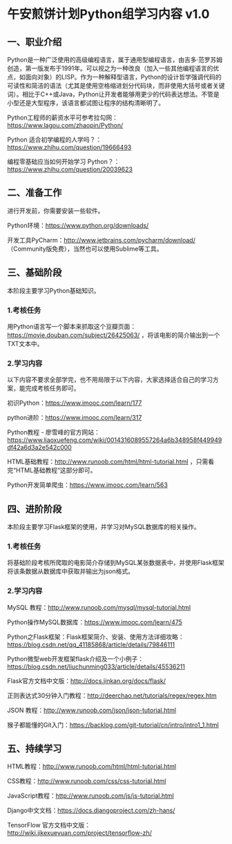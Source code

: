 # 午安煎饼计划Python组学习内容 v1.0

## 一、职业介绍

Python是一种广泛使用的高级编程语言，属于通用型编程语言，由吉多·范罗苏姆创造，第一版发布于1991年。可以视之为一种改良（加入一些其他编程语言的优点，如面向对象）的LISP。作为一种解释型语言，Python的设计哲学强调代码的可读性和简洁的语法（尤其是使用空格缩进划分代码块，而非使用大括号或者关键词）。相比于C++或Java，Python让开发者能够用更少的代码表达想法。不管是小型还是大型程序，该语言都试图让程序的结构清晰明了。

Python工程师的薪资水平可参考拉勾网：https://www.lagou.com/zhaopin/Python/

Python 适合初学编程的人学吗？：https://www.zhihu.com/question/19666493

编程零基础应当如何开始学习 Python？：https://www.zhihu.com/question/20039623

## 二、准备工作

进行开发前，你需要安装一些软件。

Python环境：https://www.python.org/downloads/

开发工具PyCharm：http://www.jetbrains.com/pycharm/download/ （Community版免费），当然也可以使用Sublime等工具。

## 三、基础阶段

本阶段主要学习Python基础知识。

### 1.考核任务

用Python语言写一个脚本来抓取这个豆瓣页面：https://movie.douban.com/subject/26425063/ ，将该电影的简介输出到一个TXT文本中。

### 2.学习内容

以下内容不要求全部学完，也不用局限于以下内容，大家选择适合自己的学习方案，能完成考核任务即可。

初识Python：https://www.imooc.com/learn/177

python进阶：https://www.imooc.com/learn/317

Python教程 - 廖雪峰的官方网站：https://www.liaoxuefeng.com/wiki/0014316089557264a6b348958f449949df42a6d3a2e542c000

HTML基础教程：http://www.runoob.com/html/html-tutorial.html ，只需看完“HTML基础教程“这部分即可。

Python开发简单爬虫：https://www.imooc.com/learn/563

## 四、进阶阶段

本阶段主要学习Flask框架的使用，并学习对MySQL数据库的相关操作。

### 1.考核任务

将基础阶段考核所爬取的电影简介存储到MySQL某张数据表中，并使用Flask框架将该条数据从数据库中获取并输出为json格式。

### 2.学习内容

MySQL 教程：http://www.runoob.com/mysql/mysql-tutorial.html

Python操作MySQL数据库：https://www.imooc.com/learn/475

Python之Flask框架：Flask框架简介、安装、使用方法详细攻略：https://blog.csdn.net/qq_41185868/article/details/79846111

Python微型web开发框架flask介绍及一个小例子：https://blog.csdn.net/liuchunming033/article/details/45536211

Flask官方文档中文版：http://docs.jinkan.org/docs/flask/

正则表达式30分钟入门教程：http://deerchao.net/tutorials/regex/regex.htm

JSON 教程：http://www.runoob.com/json/json-tutorial.html

猴子都能懂的Git入门：https://backlog.com/git-tutorial/cn/intro/intro1_1.html

## 五、持续学习

HTML教程：http://www.runoob.com/html/html-tutorial.html

CSS教程：http://www.runoob.com/css/css-tutorial.html

JavaScript教程：http://www.runoob.com/js/js-tutorial.html

Django中文文档：https://docs.djangoproject.com/zh-hans/

TensorFlow 官方文档中文版：http://wiki.jikexueyuan.com/project/tensorflow-zh/